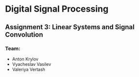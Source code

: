 # Digital Signal Processing
## Assignment 3: Linear Systems and Signal Convolution
### Team:
* Anton Krylov
* Vyacheslav Vasilev
* Valeriya Vertash
